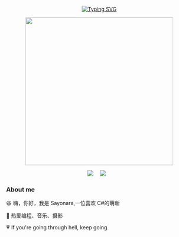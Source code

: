 <div align="center">

  <!-- 打字效果 -->

<a href="https://github.com/015yyds"><img src="https://readme-typing-svg.demolab.com?font=Fira+Code&pause=1000&random=false&width=360&lines=Console.Write(%22Hello+World!%22);I'm+Sayonara%2C+Have+a+nice+day!" alt="Typing SVG" /></a>

  <!-- 敲代码图片 -->

<a href="https://sm.ms/image/n2wPkGMSgY7eKE3" target="_blank"><img src="https://s2.loli.net/2024/05/16/n2wPkGMSgY7eKE3.png" width="400" ></a>

  <!-- logo 个人资料徽标 -->
  <div>
    <a href="https://015yyds.github.io"><img src="https://img.shields.io/badge/Website-博客-056DE8" /></a>&emsp;
    <a href="https://space.bilibili.com/480097085/"><img src="https://img.shields.io/badge/bilibili-B站-FF6699" /></a>&emsp;
    <!-- visitor -->
  </div>

</div>

### About me

😃 嗨，你好，我是 Sayonara,一位喜欢 C#的萌新

🎨 热爱编程、音乐、摄影

💗 If you're going through hell, keep going.
